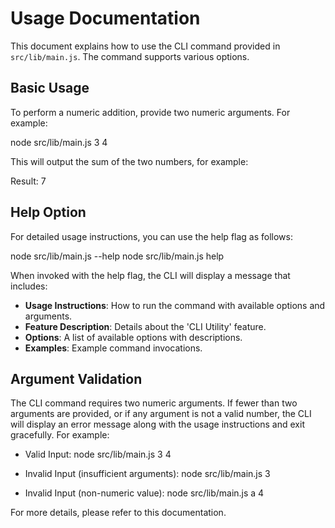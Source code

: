 # Usage Documentation

This document explains how to use the CLI command provided in `src/lib/main.js`. The command supports various options.

## Basic Usage

To perform a numeric addition, provide two numeric arguments. For example:

  node src/lib/main.js 3 4

This will output the sum of the two numbers, for example:

  Result: 7

## Help Option

For detailed usage instructions, you can use the help flag as follows:

  node src/lib/main.js --help
  node src/lib/main.js help

When invoked with the help flag, the CLI will display a message that includes:

- **Usage Instructions**: How to run the command with available options and arguments.
- **Feature Description**: Details about the 'CLI Utility' feature.
- **Options**: A list of available options with descriptions.
- **Examples**: Example command invocations.

## Argument Validation

The CLI command requires two numeric arguments. If fewer than two arguments are provided, or if any argument is not a valid number, the CLI will display an error message along with the usage instructions and exit gracefully. For example:

- Valid Input:
    node src/lib/main.js 3 4

- Invalid Input (insufficient arguments):
    node src/lib/main.js 3

- Invalid Input (non-numeric value):
    node src/lib/main.js a 4

For more details, please refer to this documentation.
